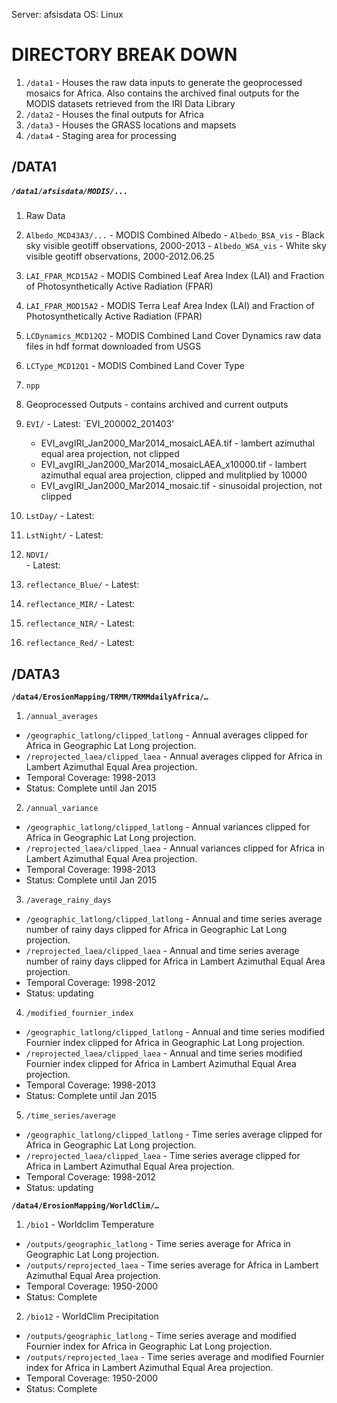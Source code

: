 Server: afsisdata
OS: Linux

# DIRECTORY BREAK DOWN

1. `/data1` - Houses the raw data inputs to generate the geoprocessed mosaics for Africa. Also contains the archived final outputs for the MODIS datasets retrieved from the IRI Data Library
2. `/data2` - Houses the final outputs for Africa
3. `/data3` - Houses the GRASS locations and mapsets
4. `/data4` - Staging area for processing

## /DATA1
##### `/data1/afsisdata/MODIS/...`
1. Raw Data
  1. `Albedo_MCD43A3/...` - MODIS Combined Albedo
    - `Albedo_BSA_vis` - Black sky visible geotiff observations, 2000-2013
    - `Albedo_WSA_vis` - White sky visible geotiff observations, 2000-2012.06.25
  2. `LAI_FPAR_MCD15A2`  - MODIS Combined Leaf Area Index (LAI) and Fraction of Photosynthetically Active Radiation (FPAR)
  3. `LAI_FPAR_MOD15A2` - MODIS Terra Leaf Area Index (LAI) and Fraction of Photosynthetically Active Radiation (FPAR)
  4. `LCDynamics_MCD12Q2` - MODIS Combined Land Cover Dynamics raw data files in hdf format downloaded from USGS
  5. `LCType_MCD12Q1` - MODIS Combined Land Cover Type
  6. `npp`             

2. Geoprocessed Outputs - contains archived and current outputs
  1. `EVI/`
    - Latest: `EVI_200002_201403'   
      - EVI_avgIRI_Jan2000_Mar2014_mosaicLAEA.tif - lambert azimuthal equal area projection, not clipped
      - EVI_avgIRI_Jan2000_Mar2014_mosaicLAEA_x10000.tif - lambert azimuthal equal area projection, clipped and mulitplied by 10000
      - EVI_avgIRI_Jan2000_Mar2014_mosaic.tif - sinusoidal projection, not clipped            
  2. `LstDay/`
    - Latest:          
  3. `LstNight/`
    - Latest:        
  4. `NDVI/`  
    - Latest:     
  5. `reflectance_Blue/`
    - Latest:
  6. `reflectance_MIR/`
    - Latest:
  7. `reflectance_NIR/`
    - Latest:
  8. `reflectance_Red/` 
    - Latest: 

## /DATA3
**`/data4/ErosionMapping/TRMM/TRMMdailyAfrica/…`**
1. `/annual_averages`
  - `/geographic_latlong/clipped_latlong` - Annual averages clipped for Africa in Geographic Lat Long projection.
  - `/reprojected_laea/clipped_laea` - Annual averages clipped for Africa in Lambert Azimuthal Equal Area projection.
- Temporal Coverage: 1998-2013
- Status: Complete until Jan 2015

2. `/annual_variance`
  - `/geographic_latlong/clipped_latlong` - Annual variances clipped for Africa in Geographic Lat Long projection.
  - `/reprojected_laea/clipped_laea` - Annual variances clipped for Africa in Lambert Azimuthal Equal Area projection.
- Temporal Coverage: 1998-2013
- Status: Complete until Jan 2015

3. `/average_rainy_days`
  - `/geographic_latlong/clipped_latlong` - Annual and time series average number of rainy days clipped for Africa in Geographic Lat Long projection.
  - `/reprojected_laea/clipped_laea` - Annual and time series average number of rainy days clipped for Africa in Lambert Azimuthal Equal Area projection.
- Temporal Coverage: 1998-2012
- Status: updating

4. `/modified_fournier_index`
  - `/geographic_latlong/clipped_latlong` - Annual and time series modified Fournier index clipped for Africa in Geographic Lat Long projection.
  - `/reprojected_laea/clipped_laea` - Annual and time series modified Fournier index clipped for Africa in Lambert Azimuthal Equal Area projection.
- Temporal Coverage: 1998-2013
- Status: Complete until Jan 2015

5. `/time_series/average`
  - `/geographic_latlong/clipped_latlong` - Time series average clipped for Africa in Geographic Lat Long projection.
  - `/reprojected_laea/clipped_laea` - Time series average clipped for Africa in Lambert Azimuthal Equal Area projection.
- Temporal Coverage: 1998-2012
- Status: updating

**`/data4/ErosionMapping/WorldClim/…`**
1. `/bio1` - Worldclim Temperature
  - `/outputs/geographic_latlong` - Time series average for Africa in Geographic Lat Long projection.
  - `/outputs/reprojected_laea` - Time series average for Africa in Lambert Azimuthal Equal Area projection.
- Temporal Coverage: 1950-2000
- Status: Complete

2. `/bio12` - WorldClim Precipitation
  - `/outputs/geographic_latlong` - Time series average and modified Fournier index for Africa in Geographic Lat Long projection.
  - `/outputs/reprojected_laea` - Time series average and modified Fournier index for Africa in Lambert Azimuthal Equal Area projection.
- Temporal Coverage: 1950-2000
- Status: Complete



